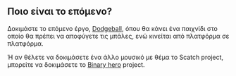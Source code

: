 ## Ποιο είναι το επόμενο?

Δοκιμάστε το επόμενο έργο, [Dodgeball](https://projects.raspberrypi.org/en/projects/dodgeball), όπου θα κάνει ένα παιχνίδι στο οποίο θα πρέπει να αποφύγετε τις μπάλες, ενώ κινείται από πλατφόρμα σε πλατφόρμα.

Ή αν θέλετε να δοκιμάσετε ένα άλλο μουσικό με θέμα το Scatch project, μπορείτε να δοκιμάσετε το [Binary hero](https://projects.raspberrypi.org/en/projects/binary-hero) project.